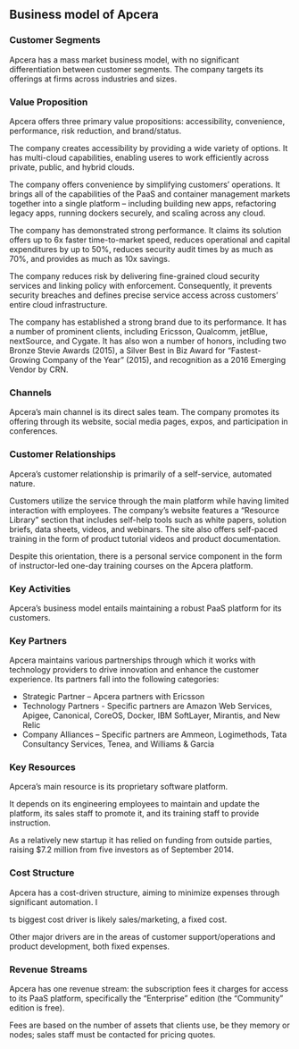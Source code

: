 Business model of Apcera
------------------------

 ### Customer Segments

 Apcera has a mass market business model, with no significant differentiation between customer segments. The company targets its offerings at firms across industries and sizes.

 ### Value Proposition

 Apcera offers three primary value propositions: accessibility, convenience, performance, risk reduction, and brand/status.

 The company creates accessibility by providing a wide variety of options. It has multi-cloud capabilities, enabling useres to work efficiently across private, public, and hybrid clouds.

 The company offers convenience by simplifying customers’ operations. It brings all of the capabilities of the PaaS and container management markets together into a single platform – including building new apps, refactoring legacy apps, running dockers securely, and scaling across any cloud.

 The company has demonstrated strong performance. It claims its solution offers up to 6x faster time-to-market speed, reduces operational and capital expenditures by up to 50%, reduces security audit times by as much as 70%, and provides as much as 10x savings.

 The company reduces risk by delivering fine-grained cloud security services and linking policy with enforcement. Consequently, it prevents security breaches and defines precise service access across customers’ entire cloud infrastructure.

 The company has established a strong brand due to its performance. It has a number of prominent clients, including Ericsson, Qualcomm, jetBlue, nextSource, and Cygate. It has also won a number of honors, including two Bronze Stevie Awards (2015), a Silver Best in Biz Award for “Fastest-Growing Company of the Year” (2015), and recognition as a 2016 Emerging Vendor by CRN.

 ### Channels

 Apcera’s main channel is its direct sales team. The company promotes its offering through its website, social media pages, expos, and participation in conferences.

 ### Customer Relationships

 Apcera’s customer relationship is primarily of a self-service, automated nature.

 Customers utilize the service through the main platform while having limited interaction with employees. The company’s website features a “Resource Library” section that includes self-help tools such as white papers, solution briefs, data sheets, videos, and webinars. The site also offers self-paced training in the form of product tutorial videos and product documentation.

 Despite this orientation, there is a personal service component in the form of instructor-led one-day training courses on the Apcera platform.

 ### Key Activities

 Apcera’s business model entails maintaining a robust PaaS platform for its customers.

 ### Key Partners

 Apcera maintains various partnerships through which it works with technology providers to drive innovation and enhance the customer experience. Its partners fall into the following categories:

  * Strategic Partner – Apcera partners with Ericsson
 * Technology Partners - Specific partners are Amazon Web Services, Apigee, Canonical, CoreOS, Docker, IBM SoftLayer, Mirantis, and New Relic
 * Company Alliances – Specific partners are Ammeon, Logimethods, Tata Consultancy Services, Tenea, and Williams & Garcia
  ### Key Resources

 Apcera’s main resource is its proprietary software platform.

 It depends on its engineering employees to maintain and update the platform, its sales staff to promote it, and its training staff to provide instruction.

 As a relatively new startup it has relied on funding from outside parties, raising $7.2 million from five investors as of September 2014.

 ### Cost Structure

 Apcera has a cost-driven structure, aiming to minimize expenses through significant automation. I

 ts biggest cost driver is likely sales/marketing, a fixed cost.

 Other major drivers are in the areas of customer support/operations and product development, both fixed expenses.

 ### Revenue Streams

 Apcera has one revenue stream: the subscription fees it charges for access to its PaaS platform, specifically the “Enterprise” edition (the “Community” edition is free).

 Fees are based on the number of assets that clients use, be they memory or nodes; sales staff must be contacted for pricing quotes.